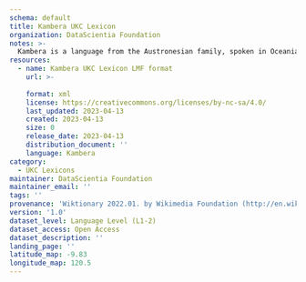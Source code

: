 ```yaml
---
schema: default
title: Kambera UKC Lexicon
organization: DataScientia Foundation
notes: >-
  Kambera is a language from the Austronesian family, spoken in Oceania. The UKC Lexicon of Kambera is represented as a lexico-semantic network. It consists of words, word senses, synsets, as well as sense-level and synset-level relationships.
resources:
  - name: Kambera UKC Lexicon LMF format
    url: >-
      
    format: xml
    license: https://creativecommons.org/licenses/by-nc-sa/4.0/
    last_updated: 2023-04-13
    created: 2023-04-13
    size: 0
    release_date: 2023-04-13
    distribution_document: ''
    language: Kambera
category:
  - UKC Lexicons
maintainer: DataScientia Foundation
maintainer_email: ''
tags: ''
provenance: 'Wiktionary 2022.01. by Wikimedia Foundation (http://en.wiktionary.org); Princeton WordNet 2.1 by Princeton University (https://wordnet.princeton.edu)'
version: '1.0'
dataset_level: Language Level (L1-2)
dataset_access: Open Access
dataset_description: ''
landing_page: ''
latitude_map: -9.83
longitude_map: 120.5
---
```

